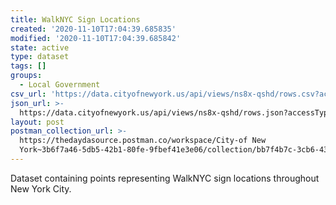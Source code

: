 ```yaml
---
title: WalkNYC Sign Locations
created: '2020-11-10T17:04:39.685835'
modified: '2020-11-10T17:04:39.685842'
state: active
type: dataset
tags: []
groups:
  - Local Government
csv_url: 'https://data.cityofnewyork.us/api/views/ns8x-qshd/rows.csv?accessType=DOWNLOAD'
json_url: >-
  https://data.cityofnewyork.us/api/views/ns8x-qshd/rows.json?accessType=DOWNLOAD
layout: post
postman_collection_url: >-
  https://thedaydasource.postman.co/workspace/City-of New
  York~3b6f7a46-5db5-42b1-80fe-9fbef41e3e06/collection/bb7f4b7c-3cb6-4361-9063-9e3bb43fdfa1
---
```

Dataset containing points representing WalkNYC sign locations throughout New York City.
